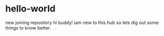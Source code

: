 # hello-world
new joining repository
hi buddy!
iam new to this hub so lets dig out some things to know better.

